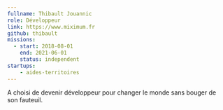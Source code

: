 ```yaml
---
fullname: Thibault Jouannic
role: Développeur
link: https://www.miximum.fr
github: thibault
missions:
  - start: 2018-08-01
    end: 2021-06-01
    status: independent
startups:
    - aides-territoires
---
```


A choisi de devenir développeur pour changer le monde sans bouger de son fauteuil.
